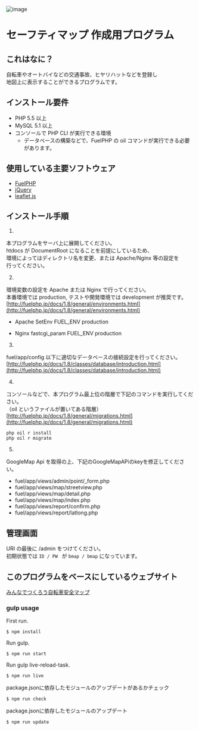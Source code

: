 ![image](http://img.shields.io/badge/Enjoy-Coding!-brightgreen.svg?style=flat)
<!-- [![Built with gulpjs](http://img.shields.io/badge/built%20with-gulp.js-ec6cac.svg?style=flat)](http://gulpjs.com/)
[![npm version](http://img.shields.io/npm/v/npm.svg?style=flat)](https://www.npmjs.org/)
[![node version](https://img.shields.io/node/v/gh-badges.svg?style=flat)](https://www.npmjs.org/) -->

# セーフティマップ 作成用プログラム

## これはなに？
  自転車やオートバイなどの交通事故、ヒヤリハットなどを登録し  
  地図上に表示することができるプログラムです。  


## インストール要件
   - PHP 5.5 以上
   - MySQL 5.1 以上
   - コンソールで PHP CLI が実行できる環境
      * データベースの構築などで、FuelPHP の oil コマンドが実行できる必要があります。


## 使用している主要ソフトウェア
  - [FuelPHP](https://fuelphp.com/)
  - [jQuery](https://jquery.com/)
  - [leaflet.js](http://leafletjs.com/)


## インストール手順

1.
  本プログラムをサーバ上に展開してください。  
  htdocs が DocumentRoot になることを前提にしているため、  
  環境によってはディレクトリ名を変更、または Apache/Nginx 等の設定を  
  行ってください。  

2.
  環境変数の設定を Apache または Nginx で行ってください。  
  本番環境では production, テストや開発環境では development が推奨です。  
  [http://fuelphp.jp/docs/1.8/general/environments.html](http://fuelphp.jp/docs/1.8/general/environments.html)  

  - Apache 
      SetEnv FUEL_ENV production
        
  - Nginx
      fastcgi_param FUEL_ENV production

3.
  fuel/app/config 以下に適切なデータベースの接続設定を行ってください。  
  [http://fuelphp.jp/docs/1.8/classes/database/introduction.html](http://fuelphp.jp/docs/1.8/classes/database/introduction.html)  


4.
  コンソールなどで、本プログラム最上位の階層で下記のコマンドを実行してください。  
  （oil というファイルが置いてある階層）  
  [http://fuelphp.jp/docs/1.8/general/migrations.html](http://fuelphp.jp/docs/1.8/general/migrations.html)  
    
```
php oil r install
php oil r migrate
```

5.
  GoogleMap Api を取得の上、下記のGoogleMapAPiのkeyを修正してください。  
    
  - fuel/app/views/admin/point/_form.php
  - fuel/app/views/map/streetview.php   
  - fuel/app/views/map/detail.php       
  - fuel/app/views/map/index.php        
  - fuel/app/views/report/confirm.php   
  - fuel/app/views/report/latlong.php   


## 管理画面

  URI の最後に /admin をつけてください。  
  初期状態では `ID / PW ` が `bmap / bmap` になっています。  


## このプログラムをベースにしているウェブサイト

[みんなでつくろう自転車安全マップ](https://bicyclesafetymap.jp/)



### gulp usage

First run.

    $ npm install

Run gulp.

    $ npm run start

Run gulp live-reload-task.

    $ npm run live

package.jsonに依存したモジュールのアップデートがあるかチェック

    $ npm run check

package.jsonに依存したモジュールのアップデート

    $ npm run update
